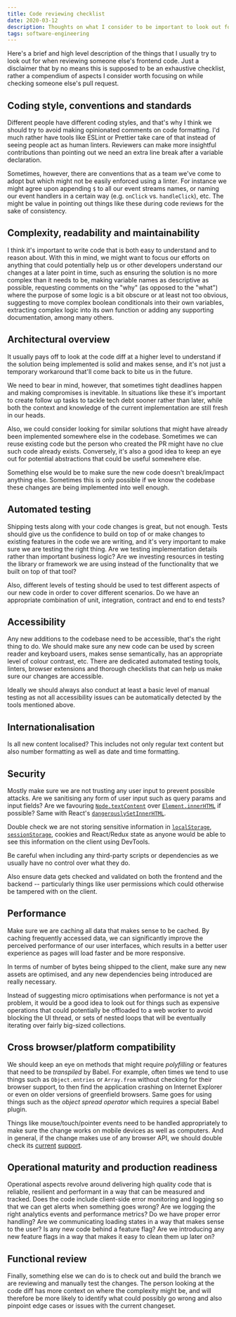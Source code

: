 ```yaml
---
title: Code reviewing checklist
date: 2020-03-12
description: Thoughts on what I consider to be important to look out for when doing code reviews.
tags: software-engineering
---
```


Here's a brief and high level description of the things that I usually try to look out for when reviewing someone else's frontend code. Just
a disclaimer that by no means this is supposed to be an exhaustive checklist, rather a compendium of aspects I consider worth focusing on
while checking someone else's pull request.

## Coding style, conventions and standards

Different people have different coding styles, and that's why I think we should try to avoid making opinionated comments on code formatting.
I'd much rather have tools like ESLint or Prettier take care of that instead of seeing people act as human linters. Reviewers can make more
insightful contributions than pointing out we need an extra line break after a variable declaration.

Sometimes, however, there are conventions that as a team we've come to adopt but which might not be easily enforced using a linter. For
instance we might agree upon appending `$` to all our event streams names, or naming our event handlers in a certain way (e.g. `onClick` vs.
`handleClick`), etc. The might be value in pointing out things like these during code reviews for the sake of consistency.

## Complexity, readability and maintainability

I think it's important to write code that is both easy to understand and to reason about. With this in mind, we might want to focus our
efforts on anything that could potentially help us or other developers understand our changes at a later point in time, such as ensuring the
solution is no more complex than it needs to be, making variable names as descriptive as possible, requesting comments on the "why" (as
opposed to the "what") where the purpose of some logic is a bit obscure or at least not too obvious, suggesting to move complex boolean
conditionals into their own variables, extracting complex logic into its own function or adding any supporting documentation, among many
others.

## Architectural overview

It usually pays off to look at the code diff at a higher level to understand if the solution being implemented is solid and makes sense, and
it's not just a temporary workaround that'll come back to bite us in the future.

We need to bear in mind, however, that sometimes tight deadlines happen and making compromises is inevitable. In situations like these it's
important to create follow up tasks to tackle tech debt sooner rather than later, while both the context and knowledge of the current
implementation are still fresh in our heads.

Also, we could consider looking for similar solutions that might have already been implemented somewhere else in the codebase. Sometimes we
can reuse existing code but the person who created the PR might have no clue such code already exists. Conversely, it's also a good idea to
keep an eye out for potential abstractions that could be useful somewhere else.

Something else would be to make sure the new code doesn't break/impact anything else. Sometimes this is only possible if we know the
codebase these changes are being implemented into well enough.

## Automated testing

Shipping tests along with your code changes is great, but not enough. Tests should give us the confidence to build on top of or make changes
to existing features in the code we are writing, and it's very important to make sure we are testing the right thing. Are we testing
implementation details rather than important business logic? Are we investing resources in testing the library or framework we are using
instead of the functionality that we built on top of that tool?

Also, different levels of testing should be used to test different aspects of our new code in order to cover different scenarios. Do we have
an appropriate combination of unit, integration, contract and end to end tests?

## Accessibility

Any new additions to the codebase need to be accessible, that's the right thing to do. We should make sure any new code can be used by
screen reader and keyboard users, makes sense semantically, has an appropriate level of colour contrast, etc. There are dedicated automated
testing tools, linters, browser extensions and thorough checklists that can help us make sure our changes are accessible.

Ideally we should always also conduct at least a basic level of manual testing as not all accessibility issues can be automatically detected
by the tools mentioned above.

## Internationalisation

Is all new content localised? This includes not only regular text content but also number formatting as well as date and time formatting.

## Security

Mostly make sure we are not trusting any user input to prevent possible attacks. Are we sanitising any form of user input such as query
params and input fields? Are we favouring [`Node.textContent`](https://developer.mozilla.org/en-US/docs/Web/API/Node/textContent) over
[`Element.innerHTML`](https://developer.mozilla.org/en-US/docs/Web/API/Element/innerHTML) if possible? Same with React's
[`dangerouslySetInnerHTML`](https://reactjs.org/docs/dom-elements.html#dangerouslysetinnerhtml).

Double check we are not storing sensitive information in
[`localStorage`](https://developer.mozilla.org/en-US/docs/Web/API/Window/localStorage),
[`sessionStorage`](https://developer.mozilla.org/en-US/docs/Web/API/Window/sessionStorage), cookies and React/Redux state as anyone would be
able to see this information on the client using DevTools.

Be careful when including any third-party scripts or dependencies as we usually have no control over what they do.

Also ensure data gets checked and validated on both the frontend and the backend -- particularly things like user permissions which could
otherwise be tampered with on the client.

## Performance

Make sure we are caching all data that makes sense to be cached. By caching frequently accessed data, we can significantly improve the
perceived performance of our user interfaces, which results in a better user experience as pages will load faster and be more responsive.

In terms of number of bytes being shipped to the client, make sure any new assets are optimised, and any new dependencies being introduced
are really necessary.

Instead of suggesting micro optimisations when performance is not yet a problem, it would be a good idea to look out for things such as
expensive operations that could potentially be offloaded to a web worker to avoid blocking the UI thread, or sets of nested loops that will
be eventually iterating over fairly big-sized collections.

## Cross browser/platform compatibility

We should keep an eye on methods that might require _polyfilling_ or features that need to be _transpiled_ by Babel. For example, often
times we tend to use things such as `Object.entries` or `Array.from` without checking for their browser support, to then find the
application crashing on Internet Explorer or even on older versions of greenfield browsers. Same goes for using things such as the _object
spread operator_ which requires a special Babel plugin.

Things like mouse/touch/pointer events need to be handled appropriately to make sure the change works on mobile devices as well as
computers. And in general, if the change makes use of any browser API, we should double check its [current](https://caniuse.com/)
[support](https://developer.mozilla.org/).

## Operational maturity and production readiness

Operational aspects revolve around delivering high quality code that is reliable, resilient and performant in a way that can be measured and
tracked. Does the code include client-side error monitoring and logging so that we can get alerts when something goes wrong? Are we logging
the right analytics events and performance metrics? Do we have proper error handling? Are we communicating loading states in a way that
makes sense to the user? Is any new code behind a feature flag? Are we introducing any new feature flags in a way that makes it easy to
clean them up later on?

## Functional review

Finally, something else we can do is to check out and build the branch we are reviewing and manually test the changes. The person looking at
the code diff has more context on where the complexity might be, and will therefore be more likely to identify what could possibly go wrong
and also pinpoint edge cases or issues with the current changeset.
